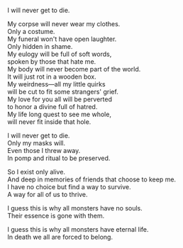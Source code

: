 I will never get to die.  
  
My corpse will never wear my clothes.  
Only a costume.  
My funeral won't have open laughter.  
Only hidden in shame.  
My eulogy will be full of soft words,  
spoken by those that hate me.  
My body will never become part of the world.  
It will just rot in a wooden box.  
My weirdness—all my little quirks  
will be cut to fit some strangers' grief.  
My love for you all will be perverted   
to honor a divine full of hatred.  
My life long quest to see me whole,  
will never fit inside that hole.  
  
I will never get to die.   
Only my masks will.  
Even those I threw away.  
In pomp and ritual to be preserved.  
  
So I exist only alive.  
And deep in memories of friends that choose to keep me.  
I have no choice but find a way to survive.  
A way for all of us to thrive.  
   
I guess this is why all monsters have no souls.  
Their essence is gone with them.  
  
I guess this is why all monsters have eternal life.  
In death we all are forced to belong.  
